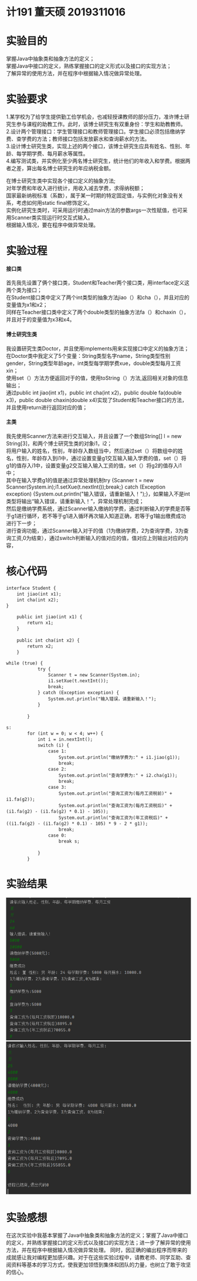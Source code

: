 # 计191 董天硕 2019311016
# 实验目的
掌握Java中抽象类和抽象方法的定义；  
掌握Java中接口的定义，熟练掌握接口的定义形式以及接口的实现方法；  
了解异常的使用方法，并在程序中根据输入情况做异常处理。  
# 实验要求
1.某学校为了给学生提供勤工俭学机会，也减轻授课教师的部分压力，准许博士研究生参与课程的助教工作。此时，该博士研究生有双重身份：学生和助教教师。  
2.设计两个管理接口：学生管理接口和教师管理接口。学生接口必须包括缴纳学费、查学费的方法；教师接口包括发放薪水和查询薪水的方法。  
3.设计博士研究生类，实现上述的两个接口，该博士研究生应具有姓名、性别、年龄、每学期学费、每月薪水等属性。  
4.编写测试类，并实例化至少两名博士研究生，统计他们的年收入和学费。根据两者之差，算出每名博士研究生的年应纳税金额。  

在博士研究生类中实现各个接口定义的抽象方法;  
对年学费和年收入进行统计，用收入减去学费，求得纳税额；  
国家最新纳税标准（系数），属于某一时期的特定固定值，与实例化对象没有关系，考虑如何用static  final修饰定义。  
实例化研究生类时，可采用运行时通过main方法的参数args一次性赋值，也可采用Scanner类实现运行时交互式输入。  
根据输入情况，要在程序中做异常处理。  
# 实验过程
#### 接口类  
首先我先设置了俩个接口类，Student和Teacher两个接口类，用interface定义这两个类为接口；  
在Student接口类中定义了两个int类型的抽象方法jiao（）和cha（），并且对应的变量值为x1和x2；  
同样在Teacher接口类中定义了两个double类型的抽象方法fa（）和chaxin（），并且对于的变量值为x3和x4。  
#### 博士研究生类  
我设置研究生类Doctor，并且使用implements用来实现接口中定义的抽象方法；  
在Doctor类中我定义了5个变量：String类型名字name，String类型性别gender，String类型年龄age，int类型每学期学费xue，double类型每月工资xin；  
使用set（）方法方便返回对于的值，使用toString（）方法,返回相关对象的信息输出；  
通过public int jiao(int x1)，public int cha(int x2)，public double fa(double x3)，public double chaxin(double x4)实现了Student和Teacher接口的方法，并且使用return进行返回对应的值；  
#### 主类  
我先使用Scanner方法来进行交互输入，并且设置了一个数组String[] l = new String[3]，和两个博士研究生类的对象i1，i2；  
将用户输入的姓名，性别，年龄存入数组当中，然后通过set（）将数组中的姓名，性别，年龄存入到i1中，通过设置变量g1交互输入输入学费的值，set（）将g1的值存入i1中，设置变量g2交互输入输入工资的值，set（）将g2的值存入i1中；  
其中在输入学费g1的值是通过异常处理机制try {Scanner t = new Scanner(System.in);i1.setXue(t.nextInt());break;} catch (Exception exception) {System.out.println("输入错误，请重新输入！");}，如果输入不是int类型将输出“输入错误，请重新输入！”，异常处理机制完成；  
然后是缴纳学费系统，通过Scanner输入缴纳的学费，通过判断输入的学费是否等于g1进行循环，若不等于g1进入循环再次输入知道正确，若等于g1输出缴费成功进行下一步；  
进行查询功能，通过Scanner输入对于的值（1为缴纳学费，2为查询学费，3为查询工资,0为结束），通过switch判断输入的值对应的值，值对应上则输出对应的内容，
# 核心代码

```
interface Student {
    int jiao(int x1);
    int cha(int x2);
}
```
```
    public int jiao(int x1) {
        return x1;
    }

    public int cha(int x2) {
        return x2;
    }
```
```
while (true) {
            try {
                Scanner t = new Scanner(System.in);
                i1.setXue(t.nextInt());
                break;
            } catch (Exception exception) {
                System.out.println("输入错误，请重新输入！");
            }

        }
```
```
s:
        for (int w = 0; w < 4; w++) {
            int i = in.nextInt();
            switch (i) {
                case 1:
                    System.out.println("缴纳学费为:" + i1.jiao(g1));
                    break;
                case 2:
                    System.out.println("查询学费为:" + i2.cha(g1));
                    break;
                case 3:
                    System.out.println("查询工资为(每月工资税前)" + i1.fa(g2));
                    System.out.println("查询工资为(每月工资税后)" + (i1.fa(g2) - (i1.fa(g2) * 0.1) - 105));
                    System.out.println("查询工资为(年工资税后)" + ((i1.fa(g2) - (i1.fa(g2) * 0.1) - 105) * 9 - 2 * g1));
                    break;
                case 0:
                    break s;

            }
        }
```
# 实验结果
![实验结果截图](https://github.com/dongtianshuo/dongtianshuo4/blob/main/Snipaste_2020-11-03_16-47-42.png)
![实验结果截图](https://github.com/dongtianshuo/dongtianshuo4/blob/main/Snipaste_2020-11-03_16-47-51.png)
# 实验感想
在这次实验中我基本掌握了Java中抽象类和抽象方法的定义；掌握了Java中接口的定义，并熟练掌握接口的定义形式以及接口的实现方法；进一步了解异常的使用方法，并在程序中根据输入情况做异常处理。 
同时，因正确的编出程序而带来的成就感让我对编程更加感兴趣。对于在这些实验过程中，请教老师、同学互助、查阅资料等基本的学习方式，使我更加领悟到集体和团队的力量，也树立了敢于攻坚的信心。  
